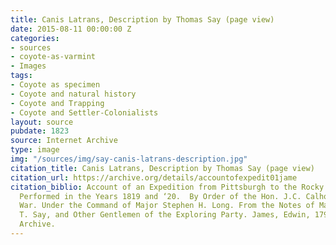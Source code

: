 ```yaml
---
title: Canis Latrans, Description by Thomas Say (page view)
date: 2015-08-11 00:00:00 Z
categories:
- sources
- coyote-as-varmint
- Images
tags:
- Coyote as specimen
- Coyote and natural history
- Coyote and Trapping
- Coyote and Settler-Colonialists
layout: source
pubdate: 1823
source: Internet Archive
type: image
img: "/sources/img/say-canis-latrans-description.jpg"
citation_title: Canis Latrans, Description by Thomas Say (page view)
citation_url: https://archive.org/details/accountofexpedit01jame
citation_biblio: Account of an Expedition from Pittsburgh to the Rocky Mountains,
  Performed in the Years 1819 and ‘20.  By Order of the Hon. J.C. Calhoun, Sec’y of
  War. Under the Command of Major Stephen H. Long. From the Notes of Major Long, Mr.
  T. Say, and Other Gentlemen of the Exploring Party. James, Edwin, 1797-1861. Internet
  Archive.
---
```


